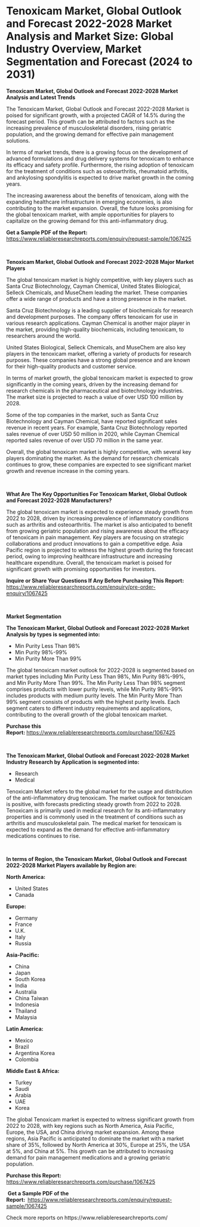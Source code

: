 <p><h1>Tenoxicam Market, Global Outlook and Forecast 2022-2028 Market Analysis and Market Size: Global Industry Overview, Market Segmentation and Forecast (2024 to 2031)</h1></p><p><strong>Tenoxicam Market, Global Outlook and Forecast 2022-2028 Market Analysis and Latest Trends</strong></p>
<p><p>The Tenoxicam Market, Global Outlook and Forecast 2022-2028 Market is poised for significant growth, with a projected CAGR of 14.5% during the forecast period. This growth can be attributed to factors such as the increasing prevalence of musculoskeletal disorders, rising geriatric population, and the growing demand for effective pain management solutions.</p><p>In terms of market trends, there is a growing focus on the development of advanced formulations and drug delivery systems for tenoxicam to enhance its efficacy and safety profile. Furthermore, the rising adoption of tenoxicam for the treatment of conditions such as osteoarthritis, rheumatoid arthritis, and ankylosing spondylitis is expected to drive market growth in the coming years.</p><p>The increasing awareness about the benefits of tenoxicam, along with the expanding healthcare infrastructure in emerging economies, is also contributing to the market expansion. Overall, the future looks promising for the global tenoxicam market, with ample opportunities for players to capitalize on the growing demand for this anti-inflammatory drug.</p></p>
<p><strong>Get a Sample PDF of the Report:&nbsp;</strong> <a href="https://www.reliableresearchreports.com/enquiry/request-sample/1067425">https://www.reliableresearchreports.com/enquiry/request-sample/1067425</a></p>
<p>&nbsp;</p>
<p><strong>Tenoxicam Market, Global Outlook and Forecast 2022-2028 Major Market Players</strong></p>
<p><p>The global tenoxicam market is highly competitive, with key players such as Santa Cruz Biotechnology, Cayman Chemical, United States Biological, Selleck Chemicals, and MuseChem leading the market. These companies offer a wide range of products and have a strong presence in the market.</p><p>Santa Cruz Biotechnology is a leading supplier of biochemicals for research and development purposes. The company offers tenoxicam for use in various research applications. Cayman Chemical is another major player in the market, providing high-quality biochemicals, including tenoxicam, to researchers around the world.</p><p>United States Biological, Selleck Chemicals, and MuseChem are also key players in the tenoxicam market, offering a variety of products for research purposes. These companies have a strong global presence and are known for their high-quality products and customer service.</p><p>In terms of market growth, the global tenoxicam market is expected to grow significantly in the coming years, driven by the increasing demand for research chemicals in the pharmaceutical and biotechnology industries. The market size is projected to reach a value of over USD 100 million by 2028.</p><p>Some of the top companies in the market, such as Santa Cruz Biotechnology and Cayman Chemical, have reported significant sales revenue in recent years. For example, Santa Cruz Biotechnology reported sales revenue of over USD 50 million in 2020, while Cayman Chemical reported sales revenue of over USD 70 million in the same year.</p><p>Overall, the global tenoxicam market is highly competitive, with several key players dominating the market. As the demand for research chemicals continues to grow, these companies are expected to see significant market growth and revenue increase in the coming years.</p></p>
<p>&nbsp;</p>
<p><strong>What Are The Key Opportunities For Tenoxicam Market, Global Outlook and Forecast 2022-2028 Manufacturers?</strong></p>
<p><p>The global tenoxicam market is expected to experience steady growth from 2022 to 2028, driven by increasing prevalence of inflammatory conditions such as arthritis and osteoarthritis. The market is also anticipated to benefit from growing geriatric population and rising awareness about the efficacy of tenoxicam in pain management. Key players are focusing on strategic collaborations and product innovations to gain a competitive edge. Asia Pacific region is projected to witness the highest growth during the forecast period, owing to improving healthcare infrastructure and increasing healthcare expenditure. Overall, the tenoxicam market is poised for significant growth with promising opportunities for investors.</p></p>
<p><strong>Inquire or Share Your Questions If Any Before Purchasing This Report:</strong> <a href="https://www.reliableresearchreports.com/enquiry/pre-order-enquiry/1067425">https://www.reliableresearchreports.com/enquiry/pre-order-enquiry/1067425</a></p>
<p>&nbsp;</p>
<p><strong>Market Segmentation</strong></p>
<p><strong>The Tenoxicam Market, Global Outlook and Forecast 2022-2028 Market Analysis by types is segmented into:</strong></p>
<p><ul><li>Min Purity Less Than 98%</li><li>Min Purity 98%-99%</li><li>Min Purity More Than 99%</li></ul></p>
<p><p>The global tenoxicam market outlook for 2022-2028 is segmented based on market types including Min Purity Less Than 98%, Min Purity 98%-99%, and Min Purity More Than 99%. The Min Purity Less Than 98% segment comprises products with lower purity levels, while Min Purity 98%-99% includes products with medium purity levels. The Min Purity More Than 99% segment consists of products with the highest purity levels. Each segment caters to different industry requirements and applications, contributing to the overall growth of the global tenoxicam market.</p></p>
<p><strong>Purchase this Report:&nbsp;</strong><a href="https://www.reliableresearchreports.com/purchase/1067425">https://www.reliableresearchreports.com/purchase/1067425</a></p>
<p>&nbsp;</p>
<p><strong>The Tenoxicam Market, Global Outlook and Forecast 2022-2028 Market Industry Research by Application is segmented into:</strong></p>
<p><ul><li>Research</li><li>Medical</li></ul></p>
<p><p>Tenoxicam Market refers to the global market for the usage and distribution of the anti-inflammatory drug tenoxicam. The market outlook for tenoxicam is positive, with forecasts predicting steady growth from 2022 to 2028. Tenoxicam is primarily used in medical research for its anti-inflammatory properties and is commonly used in the treatment of conditions such as arthritis and musculoskeletal pain. The medical market for tenoxicam is expected to expand as the demand for effective anti-inflammatory medications continues to rise.</p></p>
<p>&nbsp;</p>
<p><strong>In terms of Region, the Tenoxicam Market, Global Outlook and Forecast 2022-2028 Market Players available by Region are:</strong></p>
<p>
    <p> <strong> North America: </strong>
        <ul>
            <li>United States</li>
            <li>Canada</li>
        </ul>
        </p> 
    <p> <strong> Europe: </strong>
        <ul>
            <li>Germany</li>
            <li>France</li>
            <li>U.K.</li>
            <li>Italy</li>
            <li>Russia</li>
        </ul>
        </p> 
    <p> <strong> Asia-Pacific: </strong>
        <ul>
            <li>China</li>
            <li>Japan</li>
            <li>South Korea</li>
            <li>India</li>
            <li>Australia</li>
            <li>China Taiwan</li>
            <li>Indonesia</li>
            <li>Thailand</li>
            <li>Malaysia</li>
        </ul>
        </p> 
    <p> <strong> Latin America: </strong>
        <ul>
            <li>Mexico</li>
            <li>Brazil</li>
            <li>Argentina Korea</li>
            <li>Colombia</li>
        </ul>
        </p> 
    <p> <strong> Middle East & Africa: </strong>
        <ul>
            <li>Turkey</li>
            <li>Saudi</li>
            <li>Arabia</li>
            <li>UAE</li>
            <li>Korea</li>
        </ul>
    </p>
    </p>
<p><p>The global Tenoxicam market is expected to witness significant growth from 2022 to 2028, with key regions such as North America, Asia Pacific, Europe, the USA, and China driving market expansion. Among these regions, Asia Pacific is anticipated to dominate the market with a market share of 35%, followed by North America at 30%, Europe at 25%, the USA at 5%, and China at 5%. This growth can be attributed to increasing demand for pain management medications and a growing geriatric population.</p></p>
<p><strong>Purchase this Report: </strong><a href="https://www.reliableresearchreports.com/purchase/1067425">https://www.reliableresearchreports.com/purchase/1067425</a></p>
<p>&nbsp;<strong>Get a Sample PDF of the Report:&nbsp;&nbsp;</strong><a href="https://www.reliableresearchreports.com/enquiry/request-sample/1067425">https://www.reliableresearchreports.com/enquiry/request-sample/1067425</a></p>
<p><strong></strong></p>
<p>Check more reports on https://www.reliableresearchreports.com/</p>